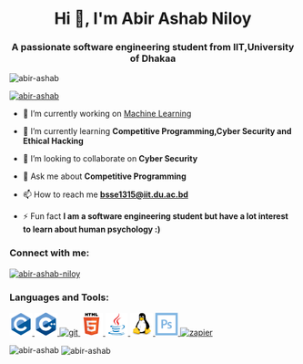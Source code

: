 <h1 align="center">Hi 👋, I'm Abir Ashab Niloy</h1>
<h3 align="center">A passionate software engineering student from IIT,University of Dhakaa</h3>

<p align="left"> <img src="https://komarev.com/ghpvc/?username=abir-ashab&label=Profile%20views&color=0e75b6&style=flat" alt="abir-ashab" /> </p>

<p align="left"> <a href="https://github.com/ryo-ma/github-profile-trophy"><img src="https://github-profile-trophy.vercel.app/?username=abir-ashab" alt="abir-ashab" /></a> </p>

- 🔭 I’m currently working on [Machine Learning](https://github.com/Abir-Ashab/SPL-1)

- 🌱 I’m currently learning **Competitive Programming,Cyber Security and Ethical Hacking**

- 👯 I’m looking to collaborate on **Cyber Security**

- 💬 Ask me about **Competitive Programming**

- 📫 How to reach me **bsse1315@iit.du.ac.bd**

- ⚡ Fun fact **I am a software engineering student but have a lot interest to learn about human psychology :)**

<h3 align="left">Connect with me:</h3>
<p align="left">
<a href="https://linkedin.com/in/abir-ashab-niloy" target="blank"><img align="center" src="https://raw.githubusercontent.com/rahuldkjain/github-profile-readme-generator/master/src/images/icons/Social/linked-in-alt.svg" alt="abir-ashab-niloy" height="30" width="40" /></a>
</p>

<h3 align="left">Languages and Tools:</h3>
<p align="left"> <a href="https://www.cprogramming.com/" target="_blank" rel="noreferrer"> <img src="https://raw.githubusercontent.com/devicons/devicon/master/icons/c/c-original.svg" alt="c" width="40" height="40"/> </a> <a href="https://www.w3schools.com/cpp/" target="_blank" rel="noreferrer"> <img src="https://raw.githubusercontent.com/devicons/devicon/master/icons/cplusplus/cplusplus-original.svg" alt="cplusplus" width="40" height="40"/> </a> <a href="https://git-scm.com/" target="_blank" rel="noreferrer"> <img src="https://www.vectorlogo.zone/logos/git-scm/git-scm-icon.svg" alt="git" width="40" height="40"/> </a> <a href="https://www.w3.org/html/" target="_blank" rel="noreferrer"> <img src="https://raw.githubusercontent.com/devicons/devicon/master/icons/html5/html5-original-wordmark.svg" alt="html5" width="40" height="40"/> </a> <a href="https://www.java.com" target="_blank" rel="noreferrer"> <img src="https://raw.githubusercontent.com/devicons/devicon/master/icons/java/java-original.svg" alt="java" width="40" height="40"/> </a> <a href="https://www.linux.org/" target="_blank" rel="noreferrer"> <img src="https://raw.githubusercontent.com/devicons/devicon/master/icons/linux/linux-original.svg" alt="linux" width="40" height="40"/> </a> <a href="https://www.photoshop.com/en" target="_blank" rel="noreferrer"> <img src="https://raw.githubusercontent.com/devicons/devicon/master/icons/photoshop/photoshop-line.svg" alt="photoshop" width="40" height="40"/> </a> <a href="https://zapier.com" target="_blank" rel="noreferrer"> <img src="https://www.vectorlogo.zone/logos/zapier/zapier-icon.svg" alt="zapier" width="40" height="40"/> </a> </p>

<p><img align="left" src="https://github-readme-stats.vercel.app/api/top-langs?username=abir-ashab&show_icons=true&locale=en&layout=compact" alt="abir-ashab" /></p>

<p>&nbsp;<img align="center" src="https://github-readme-stats.vercel.app/api?username=abir-ashab&show_icons=true&locale=en" alt="abir-ashab" /></p>
